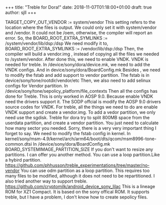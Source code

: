 +++
title: "Treble for Dora!"
date: 2018-11-07T01:18:00+01:00
draft: true
author: sjll
+++

TARGET_COPY_OUT_VENDOR := system/vendor
This setting refers to the location where the files is output.
We could only set it with system/vendor and /vendor.
It could not be /oem, otherwise, the compiler will report an error.
So, the BOARD_ROOT_EXTRA_SYMLINKS := /system/vendor/lib/dsp:/dsp
We need modify it to, BOARD_ROOT_EXTRA_SYMLINKS := /vendor/lib/dsp:/dsp
Then, the compiler will build a vendor.img , instead of copying all the files we needed to /system/vendor.
After done this, we need to enable VNDK. VNDK is needed for treble.
In /device/sony/dora/device.mk, we need to add the VNDK configs.
And in device/sony/dora/BoardConfig.mk
Besides , we need to modify the fstab and add support to vendor  partition.
The fstab is in device/sony/tone/rootdir/vendor/etc
Then, we also need to add selinux configs for Vendor partition.
In /device/sony/tone/sepolicy_platform/file_contexts
Then all the configs has done for Treble.
This is only worked in AOSP 9.0. Because enable VNDK need the drivers support it. The SODP offcial is modify the AOSP 9.0 drivers  source codes for VNDK.
For treble, all the things we need to do are enable VNDK support and create a vendor.img.
To add a vedor partition, we only need use the sgdisk.
Treble for dora try to split 800MB space from the userdata partition, and create a vendor partition.
You just need to calculate how many sector you needed.
Sorry, there is a very very important thing I forget to say.
We need to modify the fstab config in kernel.
In kernel/sony/msm-4.9/kernel/arch/arm64/boot/dts/qcom/msm8996-tone-common.dtsi
In /device/sony/dora/BoardConfig.mk
BOARD_SYSTEMIMAGE_PARTITION_SIZE
If you don't want to resize any partitions. I can offer you another method.
You can use a loop partition.Like a hybird partition.
https://github.com/phhusson/treble_experimentations/tree/master/no-vendor
You can use odm partition as a loop partition.
This requires too many files to be modified, although it does not need to be repartitioned.
I also tried another way to support treble.
https://github.com/cryptomilk/android_device_sony_lilac
This is a lineage ROM for XZ1 Compact. It is based on the sony offical ROM.
It supports treble, but I have a problem, I don't know how to create sepolicy files.
